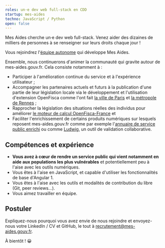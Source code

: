 ```yaml
---
roles: un·e dev web full-stack en CDD
startup: mes-aides
techno: JavaScript / Python
open: false
---
```


Mes Aides cherche un·e dev web full-stack. Venez aider des dizaines de milliers de personnes à se renseigner sur leurs droits chaque jour !

<!--more-->

Vous rejoindrez l'[équipe autonome](https://mfpra.gouv.ne/2016/11/28/equipes-autonomes) qui développe Mes Aides.

Ensemble, nous continuerons d'animer la communauté qui gravite autour de mes-aides.gouv.fr. Cela consiste notamment à :
- Participer à l'amélioration continue du service et à l'expérience utilisateur ;
- Accompagner les partenaires actuels et futurs à la publication d'une partie de leur législation locale via le développement et l'utilisation d'extension OpenFisca comme l'ont fait [la ville de Paris](https://github.com/betagouv/openfisca-paris) et [la métropole de Rennes](https://github.com/betagouv/openfisca-rennesmetropole) ;
- Rapprocher la législation des situations réelles des individus pour améliorer [le moteur de calcul OpenFisca-France](https://github.com/openfisca/openfisca-france) et
- Faciliter l'enrichissement de certains produits numériques sur lesquels reposent mes-aides.gouv.fr comme par exemple l'[annuaire de service public enrichi](https://github.com/betagouv/annuaire-api/) ou comme [Ludwig](https://github.com/betagouv/ludwig), un outil de validation collaborative.

## Compétences et expérience

- **Vous avez à cœur de rendre un service public qui vient notamment en aide aux populations les plus vulnérables** et potentiellement peu à l'aise avec les outils numériques.
- Vous êtes à l'aise en JavaScript, et capable d'utiliser les fonctionnalités de base d'Angular 1.
- Vous êtes à l'aise avec les outils et modalités de contribution du libre (Git, peer reviews…).
- Vous aimez travailler en équipe.

## Postuler

Expliquez-nous pourquoi vous avez envie de nous rejoindre et envoyez-nous votre LinkedIn / CV et GitHub, le tout à [recrutement@mes-aides.gouv.fr](mailto:recrutement@mes-aides.gouv.fr).

À bientôt ! 😀
